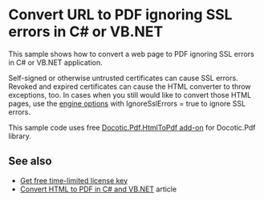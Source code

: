 # Convert URL to PDF ignoring SSL errors in C# or VB.NET
This sample shows how to convert a web page to PDF ignoring SSL errors in C# or VB.NET application.

Self-signed or otherwise untrusted certificates can cause SSL errors. Revoked and expired certificates can cause the HTML converter to throw exceptions, too. In cases when you still would like to convert those HTML pages, use the [engine options](https://bitmiracle.com/pdf-library/api/htmltopdf/htmlengineoptions) with IgnoreSslErrors = true to ignore SSL errors.

This sample code uses free [Docotic.Pdf.HtmlToPdf add-on](https://www.nuget.org/packages/BitMiracle.Docotic.Pdf.HtmlToPdf/) for Docotic.Pdf library.

## See also
* [Get free time-limited license key](https://bitmiracle.com/pdf-library/download)
* [Convert HTML to PDF in C# and VB.NET](https://bitmiracle.com/pdf-library/html-pdf/convert) article